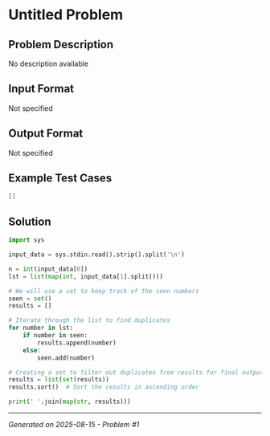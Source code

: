 # Untitled Problem

## Problem Description
No description available

## Input Format
Not specified

## Output Format
Not specified

## Example Test Cases
```json
[]
```

## Solution
```python
import sys

input_data = sys.stdin.read().strip().split('\n')

n = int(input_data[0])
lst = list(map(int, input_data[1].split()))

# We will use a set to keep track of the seen numbers
seen = set()
results = []

# Iterate through the list to find duplicates
for number in lst:
    if number in seen:
        results.append(number)
    else:
        seen.add(number)

# Creating a set to filter out duplicates from results for final output
results = list(set(results))
results.sort()  # Sort the results in ascending order

print(' '.join(map(str, results)))
```

---
*Generated on 2025-08-15 - Problem #1*